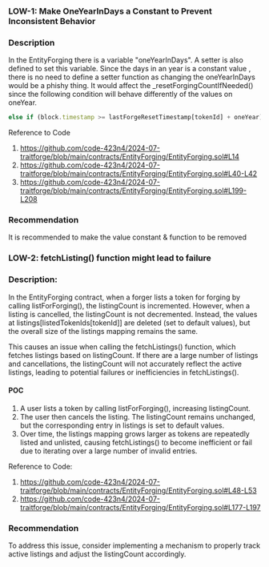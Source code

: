 ### LOW-1: Make OneYearInDays a Constant to Prevent Inconsistent Behavior 
### Description
In the EntityForging there is a variable "oneYearInDays". A setter is also defined to set this variable. 
Since the days in an year is a constant value , there is no need to define a setter function as changing the oneYearInDays would be a phishy thing. It would affect the _resetForgingCountIfNeeded() since the following condition will behave differently of the values on oneYear.
```js
else if (block.timestamp >= lastForgeResetTimestamp[tokenId] + oneYear) 
```
Reference to Code
1. https://github.com/code-423n4/2024-07-traitforge/blob/main/contracts/EntityForging/EntityForging.sol#L14
2. https://github.com/code-423n4/2024-07-traitforge/blob/main/contracts/EntityForging/EntityForging.sol#L40-L42
3. https://github.com/code-423n4/2024-07-traitforge/blob/main/contracts/EntityForging/EntityForging.sol#L199-L208

### Recommendation
It is recommended to make the value constant & function to be removed


### LOW-2: fetchListing() function might lead to failure 
### Description:
In the EntityForging contract, when a forger lists a token for forging by calling listForForging(), the listingCount is incremented. However, when a listing is cancelled, the listingCount is not decremented. Instead, the values at listings[listedTokenIds[tokenId]] are deleted (set to default values), but the overall size of the listings mapping remains the same.

This causes an issue when calling the fetchListings() function, which fetches listings based on listingCount. If there are a large number of listings and cancellations, the listingCount will not accurately reflect the active listings, leading to potential failures or inefficiencies in fetchListings().
#### POC
1. A user lists a token by calling listForForging(), increasing listingCount.
2. The user then cancels the listing. The listingCount remains unchanged, but the corresponding entry in listings is set to default values.
3. Over time, the listings mapping grows larger as tokens are repeatedly listed and unlisted, causing fetchListings() to become inefficient or fail due to iterating over a large number of invalid entries.

Reference to Code:
1. https://github.com/code-423n4/2024-07-traitforge/blob/main/contracts/EntityForging/EntityForging.sol#L48-L53
2. https://github.com/code-423n4/2024-07-traitforge/blob/main/contracts/EntityForging/EntityForging.sol#L177-L197

### Recommendation
To address this issue, consider implementing a mechanism to properly track active listings and adjust the listingCount accordingly.